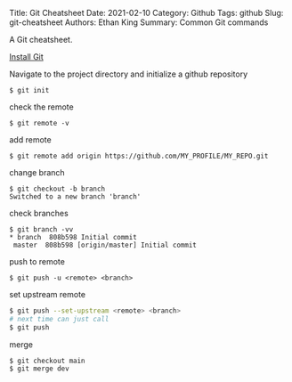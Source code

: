 Title: Git Cheatsheet
Date: 2021-02-10
Category: Github
Tags: github
Slug: git-cheatsheet
Authors: Ethan King
Summary: Common Git commands

A Git cheatsheet.

[Install Git](https://www.atlassian.com/git/tutorials/install-git)

Navigate to the project directory and initialize a github repository
```
$ git init
```

check the remote
```
$ git remote -v
```

add remote
```
$ git remote add origin https://github.com/MY_PROFILE/MY_REPO.git
```

change branch
```
$ git checkout -b branch
Switched to a new branch 'branch'
```
check branches
```
$ git branch -vv
* branch  808b598 Initial commit
 master  808b598 [origin/master] Initial commit
```
push to remote
```
$ git push -u <remote> <branch>
```

set upstream remote
```bash
$ git push --set-upstream <remote> <branch>
# next time can just call
$ git push 
```

merge
```
$ git checkout main
$ git merge dev
```